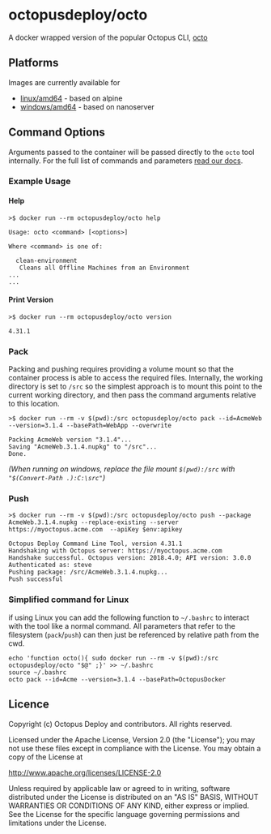# octopusdeploy/octo
A docker wrapped version of the popular Octopus CLI, [octo](https://octopus.com/docs/api-and-integration/octo.exe-command-line)

## Platforms
Images are currently available for
- [linux/amd64](alpine/Dockerfile) - based on alpine
- [windows/amd64](alpine/Dockerfile) - based on nanoserver


## Command Options
Arguments passed to the container will be passed directly to the `octo` tool internally. For the full list of commands and parameters [read our docs](https://octopus.com/docs/api-and-integration/octo.exe-command-line).

### Example Usage
#### Help
```
>$ docker run --rm octopusdeploy/octo help

Usage: octo <command> [<options>]

Where <command> is one of:

  clean-environment
   Cleans all Offline Machines from an Environment
...
...
```
#### Print Version
```
>$ docker run --rm octopusdeploy/octo version

4.31.1
```

### Pack
Packing and pushing requires providing a volume mount so that the container process is able to access the required files. Internally, the working directory is set to `/src` so the simplest approach is to mount this point to the current working directory, and then pass the command arguments relative to this location.

```
>$ docker run --rm -v $(pwd):/src octopusdeploy/octo pack --id=AcmeWeb --version=3.1.4 --basePath=WebApp --overwrite

Packing AcmeWeb version "3.1.4"...
Saving "AcmeWeb.3.1.4.nupkg" to "/src"...
Done.
```
_(When running on windows, replace the file mount `$(pwd):/src` with `"$(Convert-Path .):C:\src"`)_


### Push
```
>$ docker run --rm -v $(pwd):/src octopusdeploy/octo push --package AcmeWeb.3.1.4.nupkg --replace-existing --server https://myoctopus.acme.com  --apiKey $env:apikey

Octopus Deploy Command Line Tool, version 4.31.1
Handshaking with Octopus server: https://myoctopus.acme.com
Handshake successful. Octopus version: 2018.4.0; API version: 3.0.0
Authenticated as: steve
Pushing package: /src/AcmeWeb.3.1.4.nupkg...
Push successful
```

### Simplified command for Linux
if using Linux you can add the following function to `~/.bashrc` to interact with the tool like a normal command. All parameters that refer to the filesystem (`pack`/`push`) can then just be referenced by relative path from the cwd.
```
echo 'function octo(){ sudo docker run --rm -v $(pwd):/src octopusdeploy/octo "$@" ;}' >> ~/.bashrc
source ~/.bashrc
octo pack --id=Acme --version=3.1.4 --basePath=OctopusDocker
```

## Licence
Copyright (c) Octopus Deploy and contributors. All rights reserved.

Licensed under the Apache License, Version 2.0 (the "License"); you may not use
these files except in compliance with the License. You may obtain a copy of the
License at

http://www.apache.org/licenses/LICENSE-2.0

Unless required by applicable law or agreed to in writing, software distributed
under the License is distributed on an "AS IS" BASIS, WITHOUT WARRANTIES OR
CONDITIONS OF ANY KIND, either express or implied. See the License for the
specific language governing permissions and limitations under the License.